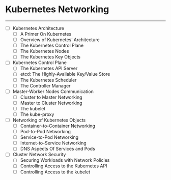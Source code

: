 # Kubernetes Networking
---

- [ ] Kubernetes Architecture
  - [ ] A Primer On Kubernetes
  - [ ] Overview of Kubernetes’ Architecture
  - [ ] The Kubernetes Control Plane
  - [ ] The Kubernetes Nodes
  - [ ] The Kubernetes Key Objects
- [ ] Kubernetes Control Plane
  - [ ] The Kubernetes API Server
  - [ ] etcd: The Highly-Available Key/Value Store
  - [ ] The Kubernetes Scheduler
  - [ ] The Controller Manager
- [ ] Master-Worker Nodes Communication
  - [ ] Cluster to Master Networking
  - [ ] Master to Cluster Networking
  - [ ] The kubelet
  - [ ] The kube-proxy
- [ ] Networking of Kubernetes Objects
  - [ ] Container-to-Container Networking
  - [ ] Pod-to-Pod Networking
  - [ ] Service-to-Pod Networking
  - [ ] Internet-to-Service Networking
  - [ ] DNS Aspects Of Services and Pods
- [ ] Cluster Network Security
  - [ ] Securing Workloads with Network Policies
  - [ ] Controlling Access to the Kubernetes API
  - [ ] Controlling Access to the kubelet
